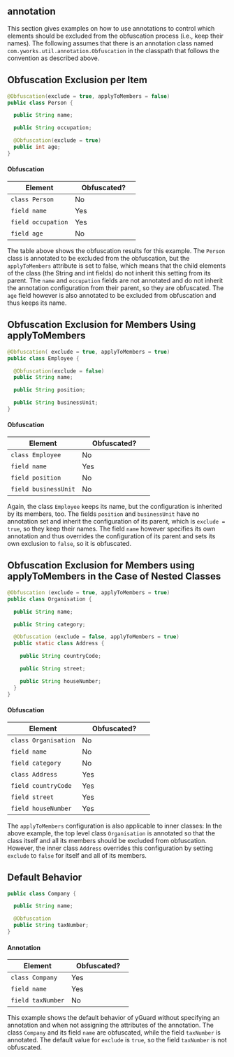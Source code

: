 annotation
----------

This section gives examples on how to use annotations to control which elements
should be excluded from the obfuscation process (i.e., keep their names). The
following assumes that there is an annotation class named
`com.yworks.util.annotation.Obfuscation` in the classpath that follows the
convention as described above.

## Obfuscation Exclusion per Item

```java
@Obfuscation(exclude = true, applyToMembers = false)
public class Person {

  public String name;

  public String occupation;

  @Obfuscation(exclude = true)
  public int age;
}
```

#### Obfuscation

<table class="listing">
<thead>
<tr>
    <th width="50%"><b>Element</b></th>
    <th width="50%"><b>Obfuscated?</b></th>
</tr>
</thead>
<tr>
    <td><code>class Person</code></td>
    <td>No</td>
</tr>
<tr>
    <td><code>field name</code></td>
    <td>Yes</td>
</tr>
<tr>
    <td><code>field occupation</code></td>
    <td>Yes</td>
</tr>
<tr>
    <td><code>field age</code></td>
    <td>No</td>
</tr>
</table>

The table above shows the obfuscation results for this example. The `Person`
class is annotated to be excluded from the obfuscation, but the `applyToMembers`
attribute is set to false, which means that the child elements of the class
(the String and int fields) do not inherit this setting from its parent. The
`name` and `occupation` fields are not annotated and do not inherit the
annotation configuration from their parent, so they are obfuscated. The `age`
field however is also annotated to be excluded from obfuscation and thus keeps
its name.

## Obfuscation Exclusion for Members Using applyToMembers

```java
@Obfuscation( exclude = true, applyToMembers = true)
public class Employee {

  @Obfuscation(exclude = false)
  public String name;

  public String position;

  public String businessUnit;
}
```

#### Obfuscation

<table class="listing">
<thead>
<tr>
    <th width="50%"><b>Element</b></th>
    <th width="50%"><b>Obfuscated?</b></th>
</tr>
</thead>
<tr>
    <td><code>class Employee</code></td>
    <td>No</td>
</tr>
<tr>
    <td><code>field name</code></td>
    <td>Yes</td>
</tr>
<tr>
    <td><code>field position</code></td>
    <td>No</td>
</tr>
<tr>
    <td><code>field businessUnit</code></td>
    <td>No</td>
</tr>
</table>

Again, the class `Employee` keeps its name, but the configuration is inherited
by its members, too. The fields `position` and `businessUnit` have no annotation
set and inherit the configuration of its parent, which is `exclude = true`, so
they keep their names. The field `name` however specifies its own annotation and
thus overrides the configuration of its parent and sets its own exclusion to
`false`, so it is obfuscated.

## Obfuscation Exclusion for Members using applyToMembers in the Case of Nested Classes

```java
@Obfuscation (exclude = true, applyToMembers = true)
public class Organisation {

  public String name;

  public String category;

  @Obfuscation (exclude = false, applyToMembers = true)
  public static class Address {

    public String countryCode;

    public String street;

    public String houseNumber;
  }
}
```

#### Obfuscation

<table class="listing">
<thead>
<tr>
    <th width="50%"><b>Element</b></th>
    <th width="50%"><b>Obfuscated?</b></th>
</tr>
</thead>
<tr>
    <td><code>class Organisation</code></td>
    <td>No</td>
</tr>
<tr>
    <td><code>field name</code></td>
    <td>No</td>
</tr>
<tr>
    <td><code>field category</code></td>
    <td>No</td>
</tr>
<tr>
    <td><code>class Address</code></td>
    <td>Yes</td>
</tr>
<tr>
    <td><code>field countryCode</code></td>
    <td>Yes</td>
</tr>
<tr>
    <td><code>field street</code></td>
    <td>Yes</td>
</tr>
<tr>
    <td><code>field houseNumber</code></td>
    <td>Yes</td>
</tr>
</table>

The `applyToMembers` configuration is also applicable to inner classes: In the
above example, the top level class `Organisation` is annotated so that the class
itself and all its members should be excluded from obfuscation. However, the
inner class `Address` overrides this configuration by setting `exclude` to
`false` for itself and all of its members.

## Default Behavior

```java
public class Company {

  public String name;

  @Obfuscation
  public String taxNumber;
}
```

#### Annotation

<table class="listing">
<thead>
<tr>
    <th width="50%"><b>Element</b></th>
    <th width="50%"><b>Obfuscated?</b></th>
</tr>
</thead>
<tr>
    <td><code>class Company</code></td>
    <td>Yes</td>
</tr>
<tr>
    <td><code>field name</code></td>
    <td>Yes</td>
</tr>
<tr>
    <td><code>field taxNumber</code></td>
    <td>No</td>
</tr>
</table>

This example shows the default behavior of yGuard without specifying an
annotation and when not assigning the attributes of the annotation.
The class `Company` and its field `name` are obfuscated, while the field
`taxNumber` is annotated. The default value for `exclude` is `true`, so the
field `taxNumber` is not obfuscated.
